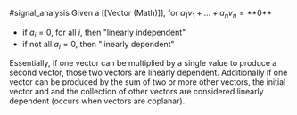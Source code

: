 #signal_analysis 
Given a [[Vector (Math)]], for $a_{1}v_{1}+\text{...}+a_{n}v_{n}=\text{**0**}$
- if $a_{i}=0$, for all $i$, then "linearly independent"
- if not all $a_{i}=0$, then "linearly dependent"

Essentially, if one vector can be multiplied by a single value to produce a second vector, those two vectors are linearly dependent. Additionally if one vector can be produced by the sum of two or more other vectors, the initial vector and and the collection of other vectors are considered linearly dependent (occurs when vectors are coplanar).